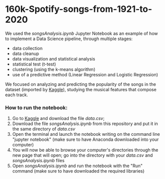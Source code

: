 # 160k-Spotify-songs-from-1921-to-2020

We used the _songsAnalysis.ipynb_ Jupyter Notebook as an example of how to implement a Data Science pipeline, through multiple stages:
- data collection
- data cleanup
- data visualization and statistical analysis
- statistical test (t-test)
- clustering (using the k-means algorithm)
- use of a predictive method (Linear Regression and Logistic Regression)

We focused on analyzing and predicting the popularity of the songs in the dataset (imported by [Kaggle](https://www.kaggle.com/datasets/fcpercival/160k-spotify-songs-sorted?select=data.csv)), studying the musical features that compose each track.



### How to run the notebook:
1) Go to [Kaggle](https://www.kaggle.com/datasets/fcpercival/160k-spotify-songs-sorted?select=data.csv) and download the file _data.csv_;
2) Download the file _songsAnalysis.ipynb_ from this repository and put it in the same directory of _data.csv_
3) Open the terminal and launch the notebook writing on the command line "jupyter notebook" (make sure to have Anaconda downloaded into your computer)
4) You will now be able to browse your computer's directories through the new page that will open; go into the directory with your _data.csv_ and _songsAnalysis.ipynb_ files
5) Open _songsAnalysis.ipynb_ and run the notebook with the "Run" command (make sure to have downloaded the required libraries)
